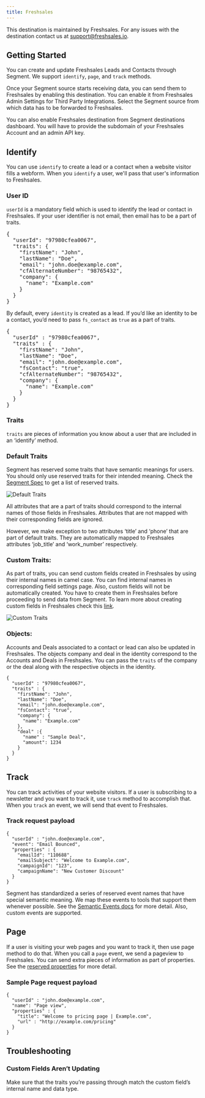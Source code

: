 ```yaml
---
title: Freshsales
---
```


This destination is maintained by Freshsales. For any issues with the destination contact us at support@freshsales.io.

## Getting Started

You can create and update Freshsales Leads and Contacts through Segment. We support `identify`, `page`, and `track` methods.

Once your Segment source starts receiving data, you can send them to Freshsales by enabling this destination. You can enable it from Freshsales Admin Settings for Third Party Integrations. Select the Segment source from which data has to be forwarded to Freshsales.

You can also enable Freshsales destination from Segment destinations dashboard. You will have to provide the subdomain of your Freshsales Account and an admin API key.

## Identify

You can use `identify` to create a lead or a contact when a website visitor fills a webform. When you `identify` a user, we'll pass that user's information to Freshsales.

### User ID
`userId` is a mandatory field which is used to identify the lead or contact in Freshsales. If your user identifier is not email, then email has to be a part of traits.

<pre>
{
  "userId": "97980cfea0067",
  "traits": {
    "firstName": "John",
    "lastName": "Doe",
    "email": "john.doe@example.com",
    "cfAlternateNumber": "98765432",
    "company": {
      "name": "Example.com"
    }
  }
}
</pre>

By default, every `identity` is created as a lead. If you’d like an identity to be a contact, you’d need to pass `fs_contact` as `true` as a part of traits.

<pre>
{
  "userId" : "97980cfea0067",
  "traits" : {
    "firstName": "John",
    "lastName": "Doe",
    "email": "john.doe@example.com",
    "fsContact": "true",
    "cfAlternateNumber": "98765432",
    "company": {
      "name": "Example.com"
    }
  }
}
</pre>

### Traits
`traits` are pieces of information you know about a user that are included in an ‘identify’ method.

### Default Traits
Segment has reserved some traits that have semantic meanings for users. You should only use reserved traits for their intended meaning. Check the [Segment Spec](/docs/spec/identify/#traits) to get a list of reserved traits.

![Default Traits](https://cldup.com/lvbDssc2kP.png)

All attributes that are a part of traits should correspond to the internal names of those fields in Freshsales. Attributes that are not mapped with their corresponding fields are ignored.

However, we make exception to two attributes ‘title’ and ‘phone’ that are part of default traits. They are automatically mapped to Freshsales attributes ‘job_title’ and ‘work_number’ respectively.

### Custom Traits:
As part of traits, you can send custom fields created in Freshsales by using their internal names in camel case. You can find internal names in corresponding field settings page. Also, custom fields will not be automatically created. You have to create them in Freshsales before proceeding to send data from Segment. To learn more about creating custom fields in Freshsales check this [link](https://support.freshsales.io/support/solutions/articles/214558-how-to-add-custom-fields-for-leads-contacts-accounts-and-deals).

![Custom Traits](https://cldup.com/szDo5891Qq.png)

### Objects:
Accounts and Deals associated to a contact or lead can also be updated in Freshsales. The objects company and deal in the identity correspond to the Accounts and Deals in Freshsales. You can pass the `traits` of the company or the deal along with the respective objects in the identity.

```
{
  "userId" : "97980cfea0067",
  "traits" : {
    "firstName": "John",
    "lastName": "Doe",
    "email": "john.doe@example.com",
    "fsContact": "true",
    "company": {
      "name": "Example.com"
    },
    "deal" :{
      "name" : "Sample Deal",
      "amount": 1234
    }
  }
}
```

## Track

You can track activities of your website visitors. If a user is subscribing to a newsletter and you want to track it, use `track` method to accomplish that. When you `track` an event, we will send that event to Freshsales.

### Track request payload


```
{
  "userId" : "john.doe@example.com",
  "event": "Email Bounced",
  "properties" : {
    "emailId": "110688",
    "emailSubject": "Welcome to Example.com",
    "campaignId": "123",
    "campaignName": "New Customer Discount"
  }
}
```

Segment has standardized a series of reserved event names that have special semantic meaning. We map these events to tools that support them whenever possible. See the [Semantic Events docs](/docs/spec/semantic) for more detail. Also, custom events are supported.

## Page

If a user is visiting your web pages and you want to track it, then use page method to do that.
When you call a `page` event, we send a pageview to Freshsales. You can send extra pieces of information as part of properties. See the [reserved properties](/docs/spec/page/#properties) for more detail.

### Sample Page request payload

```
{
  "userId" : "john.doe@example.com",
  "name": "Page view",
  "properties" : {
    "title": "Welcome to pricing page | Example.com",
    "url" : "http://example.com/pricing"
  }
}

```

## Troubleshooting

### Custom Fields Aren’t Updating

Make sure that the traits you’re passing through match the custom field’s internal name and data type.
